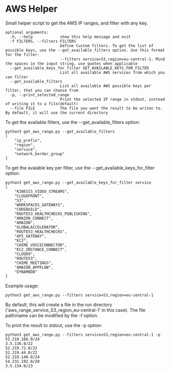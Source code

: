 # AWS Helper

Small helper script to get the AWS IP ranges, and filter with any key. 

    optional arguments:
      -h, --help            show this help message and exit
      -f FILTERS, --filters FILTERS
                            Define Custom filters. To get the list of possible keys, use the --get_available_filters option. Use this format for the filter:
                            --filters service=S3,region=eu-central-1. Mind the spaces in the input string, use quotes when applicable
      --get_available_keys_for_filter GET_AVAILABLE_KEYS_FOR_FILTER
                            List all available AWS services from which you can filter
      --get_available_filters
                            List all available AWS possible keys per filter, that you can choose from
      -p, --print_selected_range
                            Print the selected IP range in stdout, instead of writing it to a file(default)
      --file FILE           The file you want the result to be writen to. By default, it will use the current directory

To get the available filters, use the --get_available_filters option:

    python3 get_aws_range.py --get_available_filters
    [
        "ip_prefix",
        "region",
        "service",
        "network_border_group"
    ]
    
    
To get the avaiable key per filter, use the --get_available_keys_for_filter option:

    python3 get_aws_range.py --get_available_keys_for_filter service
    [
        "KINESIS_VIDEO_STREAMS",
        "CLOUDFRONT",
        "S3",
        "WORKSPACES_GATEWAYS",
        "CODEBUILD",
        "ROUTE53_HEALTHCHECKS_PUBLISHING",
        "AMAZON_CONNECT",
        "AMAZON",
        "GLOBALACCELERATOR",
        "ROUTE53_HEALTHCHECKS",
        "API_GATEWAY",
        "EC2",
        "CHIME_VOICECONNECTOR",
        "EC2_INSTANCE_CONNECT",
        "CLOUD9",
        "ROUTE53",
        "CHIME_MEETINGS",
        "AMAZON_APPFLOW",
        "DYNAMODB"
    ]

Example usage:

    python3 get_aws_range.py --filters service=S3,region=eu-central-1
    
 By default, this will create a file in the run directory ('aws_range_service_S3_region_eu-central-1' in this case). The file path/name can be modified by the -f option.
 
 To print the result to stdout, use the -p option:
 
    python3 get_aws_range.py --filters service=S3,region=eu-central-1 -p
    52.219.168.0/24
    3.5.136.0/22
    52.219.72.0/22
    52.219.44.0/22
    52.219.140.0/24
    54.231.192.0/20
    3.5.134.0/23
